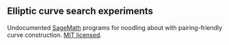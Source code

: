 Elliptic curve search experiments
---------------------------------

Undocumented [SageMath](https://www.sagemath.org/) programs for noodling about with pairing-friendly curve construction.
[MIT licensed](LICENSE).
